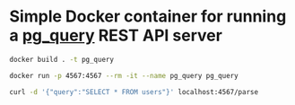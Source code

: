 # Simple Docker container for running a [pg_query](https://github.com/lfittl/pg_query) REST API server

```sh
docker build . -t pg_query
```

```sh
docker run -p 4567:4567 --rm -it --name pg_query pg_query
```

```sh
curl -d '{"query":"SELECT * FROM users"}' localhost:4567/parse
```
